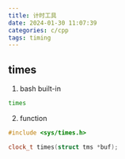 ```yaml
---
title: 计时工具
date: 2024-01-30 11:07:39
categories: c/cpp
tags: timing
---
```


## times

1. bash built-in

```bash
times
```

2. function

```cpp
#include <sys/times.h>

clock_t times(struct tms *buf);
```

